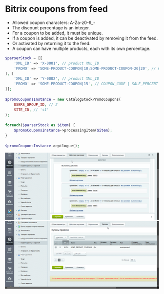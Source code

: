 # Bitrix coupons from feed

- Allowed coupon characters: A-Za-z0-9_-
- The discount percentage is an integer.
- For a coupon to be added, it must be unique.
- If a coupon is added, it can be deactivated by removing it from the feed.
- Or activated by returning it to the feed.
- A coupon can have multiple products, each with its own percentage.

```php
$parserStock = [[
    'XML_ID' => 'X-0001', // product XML_ID
    'PROMO' => 'SOME-PRODUCT-COUPON|10;SOME-PRODUCT-COUPON-20|20', // COUPON_CODE | SALE_PERCENT
], [
    'XML_ID' => 'Y-0002', // product XML_ID
    'PROMO' => 'SOME-PRODUCT-COUPON|15', // COUPON_CODE | SALE_PERCENT
]];

$promoCouponsInstance = new CatalogStockPromoCoupons(
    USERS_GROUP_ID, // 2
    SITE_ID, // 's1'
);

foreach($parserStock as $item) {
    $promoCouponsInstance->processingItem($item);
}

$promoCouponsInstance->epilogue();
```

![Screenshots/chrome_9Z2kKCw3RR.png](https://raw.githubusercontent.com/mizuhomizuho/bitrix-coupons-from-feed/master/Screenshots/chrome_9Z2kKCw3RR.png)
![Screenshots/chrome_UMeAELL9SF.png](https://raw.githubusercontent.com/mizuhomizuho/bitrix-coupons-from-feed/master/Screenshots/chrome_UMeAELL9SF.png)